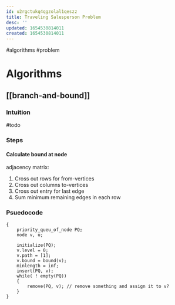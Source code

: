 ```yaml
---
id: u2rgctukq4qgzolal1qeszz
title: Traveling Salesperson Problem
desc: ''
updated: 1654530814011
created: 1654530814011
---
```

#algorithms #problem

# Algorithms
## [[branch-and-bound]]
### Intuition
#todo
### Steps
#### Calculate bound at node
adjacency matrix:
1. Cross out rows for from-vertices
2. Cross out columns to-vertices
3. Cross out entry for last edge
4. Sum minimum remaining edges in each row

### Psuedocode
``` bbts (...)
{
	priority_queu_of_node PQ;
	node v, u;
	
	initialize(PQ);
	v.level = 0;
	v.path = [1];
	v.bound = bound(v);
	minlength = inf;
	insert(PQ, v);
	while( ! empty(PQ))
	{
		remove(PQ, v); // remove something and assign it to v?
	}
}
